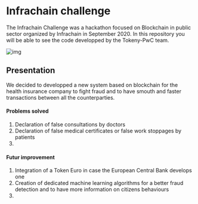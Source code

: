 # Infrachain challenge

The Infrachain Challenge was a hackathon focused on Blockchain in public sector organized by Infrachain in September 2020. In this repository you will be able to see the code developped by the Tokeny-PwC team.

![img](https://imgur.com/a/YLbJ2Wc.png)

## Presentation 

We decided to developped a new system based on blockchain for the health insurance company to fight fraud and to have smouth and faster transactions between all the counterparties.

#### Problems solved

1. Declaration of false consultations by doctors
2. Declaration of false medical certificates or false work stoppages by patients 
3.

#### Futur improvement

1. Integration of a Token Euro in case the European Central Bank develops one
2. Creation of dedicated machine learning algorithms for a better fraud detection and to have more information on citizens behaviours 
3. 
